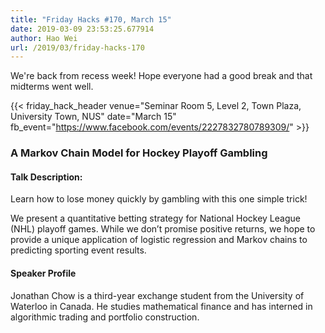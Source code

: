 ```yaml
---
title: "Friday Hacks #170, March 15"
date: 2019-03-09 23:53:25.677914
author: Hao Wei
url: /2019/03/friday-hacks-170
---
```


We're back from recess week! Hope everyone had a good break and that midterms went well.

{{< friday_hack_header
    venue="Seminar Room 5, Level 2, Town Plaza, University Town, NUS"
    date="March 15"
    fb_event="https://www.facebook.com/events/2227832780789309/" >}}


### A Markov Chain Model for Hockey Playoff Gambling

#### Talk Description:

Learn how to lose money quickly by gambling with this one simple trick!

We present a quantitative betting strategy for National Hockey League (NHL) playoff games. While we don’t promise positive returns, we hope to provide a unique application of logistic regression and Markov chains to predicting sporting event results.

#### Speaker Profile

Jonathan Chow is a third-year exchange student from the University of Waterloo in Canada. He studies mathematical finance and has interned in algorithmic trading and portfolio construction.
